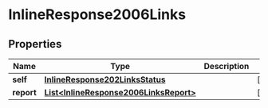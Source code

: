 
# InlineResponse2006Links

## Properties
Name | Type | Description | Notes
------------ | ------------- | ------------- | -------------
**self** | [**InlineResponse202LinksStatus**](InlineResponse202LinksStatus.md) |  |  [optional]
**report** | [**List&lt;InlineResponse2006LinksReport&gt;**](InlineResponse2006LinksReport.md) |  |  [optional]



